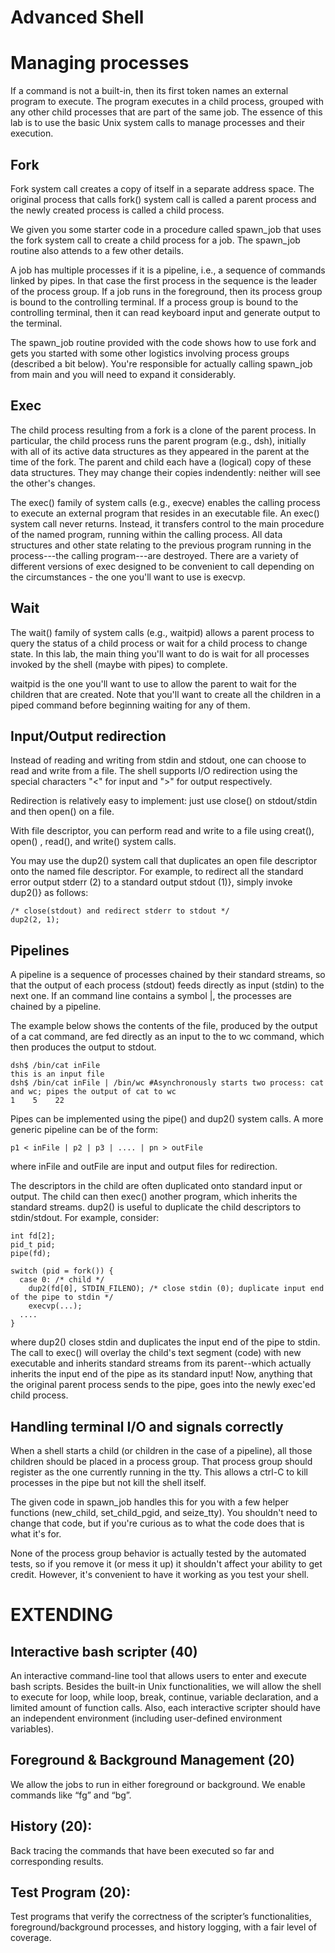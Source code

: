 # Advanced Shell

# Managing processes

If a command is not a built-in, then its first token names an external
program to execute.  The program executes in a child process, grouped
with any other child processes that are part of the same job.  The
essence of this lab is to use the basic Unix system calls to manage
processes and their execution.

## Fork

Fork system call creates a copy of itself in a separate address
space. The original process that calls fork() system call is called a
parent process and the newly created process is called a child
process.

We given you some starter code in a procedure called spawn\_job that
uses the fork system call to create a child process for a job.
The spawn\_job routine also attends to a few other details.  

A job has multiple processes if it is a pipeline, i.e., a sequence of
commands linked by pipes. In that case the first process in the
sequence is the leader of the process group. If a job runs in the
foreground, then its process group is bound to the controlling
terminal.  If a process group is bound to the controlling terminal,
then it can read keyboard input and generate output
to the terminal.   

The spawn\_job routine provided with the code shows how to use fork
and gets you started with some other logistics involving process
groups (described a bit below).  You're responsible for actually
calling spawn\_job from main and you will need to expand it
considerably.

## Exec

The child process resulting from a fork is a clone of the parent
process.  In particular, the child process runs the parent program
(e.g., dsh), initially with all of its active data structures as they
appeared in the parent at the time of the fork.  The parent and child
each have a (logical) copy of these data structures.  They may change
their copies indendently: neither will see the other's changes.

The exec() family of system calls (e.g., execve) enables the calling
process to execute an external program that resides in an executable
file.  An exec() system call never returns.  Instead, it transfers
control to the main procedure of the named program, running within the
calling process.  All data structures and other state relating to the
previous program running in the process---the calling program---are
destroyed.  There are a variety of different versions of exec designed
to be convenient to call depending on the circumstances - the one
you'll want to use is execvp.

## Wait

The wait() family of system calls (e.g., waitpid) allows a parent
process to query the status of a child process or wait for a child
process to change state.  In this lab, the main thing you'll want to
do is wait for all processes invoked by the shell (maybe with pipes)
to complete.

waitpid is the one you'll want to use to allow the parent to wait for
the children that are created. Note that you'll want to create all the
children in a piped command before beginning waiting for any of them.

## Input/Output redirection

Instead of reading and writing from stdin and stdout, one can choose
to read and write from a file.  The shell supports I/O redirection
using the special characters "\<" for input and "\>" for output
respectively.

Redirection is relatively easy to implement: just use close() on
stdout/stdin and then open() on a file.

With file descriptor, you can perform read and write to a file using
creat(), open() , read(), and write() system calls.

You may use the dup2() system call that duplicates an open file
descriptor onto the named file descriptor. For example, to redirect
all the standard error output stderr (2) to a standard output stdout
(1)}, simply invoke dup2()} as follows:

    /* close(stdout) and redirect stderr to stdout */
    dup2(2, 1);
    

## Pipelines

A pipeline is a sequence of processes chained by their standard
streams, so that the output of each process (stdout) feeds directly as
input (stdin) to the next one. If an command line contains a symbol
\|, the processes are chained by a pipeline.

The example below shows the contents of the file, produced by the
output of a cat command, are fed directly as an input to the to wc
command, which then produces the output to stdout.

    dsh$ /bin/cat inFile
    this is an input file
    dsh$ /bin/cat inFile | /bin/wc #Asynchronously starts two process: cat and wc; pipes the output of cat to wc
    1    5    22	


Pipes can be implemented using the pipe() and dup2() system calls. A
more generic pipeline can be of the form:

    p1 < inFile | p2 | p3 | .... | pn > outFile

where inFile and outFile are input and output files for redirection. 

The descriptors in the child are often duplicated onto standard input
or output. The child can then exec() another program, which inherits
the standard streams. dup2() is useful to duplicate the child
descriptors to stdin/stdout. For example, consider:

  
    int fd[2];
    pid_t pid;
    pipe(fd);
      
    switch (pid = fork()) {
	  case 0: /* child */
	    dup2(fd[0], STDIN_FILENO); /* close stdin (0); duplicate input end of the pipe to stdin */
	    execvp(...);
	  ....
    }


where dup2() closes stdin and duplicates the input end of the pipe to
stdin. The call to exec() will overlay the child's text segment (code)
with new executable and inherits standard streams from its
parent--which actually inherits the input end of the pipe as its
standard input! Now, anything that the original parent process sends
to the pipe, goes into the newly exec'ed child process.

## Handling terminal I/O and signals correctly

When a shell starts a child (or children in the case of a pipeline),
all those children should be placed in a process group.  That process
group should register as the one currently running in the tty.  This
allows a ctrl-C to kill processes in the pipe but not kill the shell
itself.

The given code in spawn\_job handles this for you with a few helper
functions (new\_child, set\_child\_pgid, and seize\_tty).  You
shouldn't need to change that code, but if you're curious as to what
the code does that is what it's for.

None of the process group behavior is actually tested by the automated
tests, so if you remove it (or mess it up) it shouldn't affect your
ability to get credit.  However, it's convenient to have it working as
you test your shell.

# EXTENDING
## Interactive bash scripter (40)
An interactive command-line tool that allows users to enter and execute bash scripts. Besides the built-in Unix functionalities, we will allow the shell to execute for loop, while loop, break, continue, variable declaration, and a limited amount of function calls. Also, each interactive scripter should have an independent environment (including user-defined environment variables). 
## Foreground & Background Management (20)
We allow the jobs to run in either foreground or background. We enable commands like “fg” and “bg”.
## History (20):
Back tracing the commands that have been executed so far and corresponding results.
## Test Program (20):
Test programs that verify the correctness of the scripter’s functionalities, foreground/background processes, and history logging, with a fair level of coverage.





